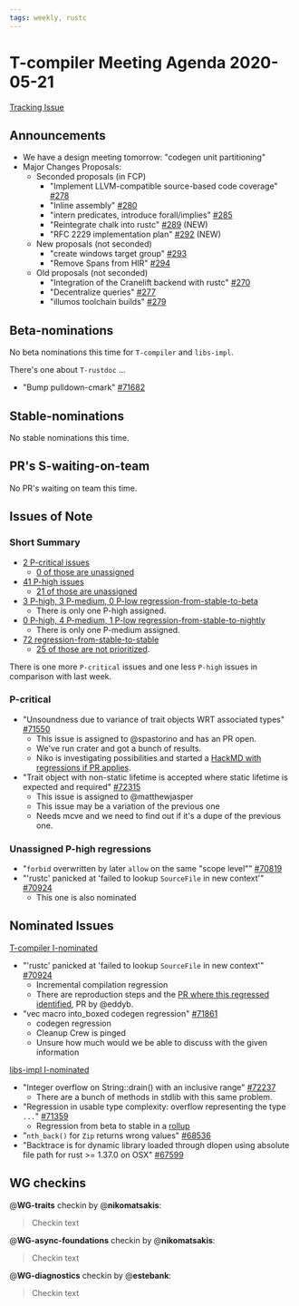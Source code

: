 ```yaml
---
tags: weekly, rustc
---
```


# T-compiler Meeting Agenda 2020-05-21

[Tracking Issue](https://github.com/rust-lang/rust/issues/54818)

## Announcements

- We have a design meeting tomorrow: "codegen unit partitioning"
- Major Changes Proposals:
  - Seconded proposals (in FCP)
    - "Implement LLVM-compatible source-based code coverage" [#278](https://github.com/rust-lang/compiler-team/issues/278)
    - "Inline assembly" [#280](https://github.com/rust-lang/compiler-team/issues/280)
    - "intern predicates, introduce forall/implies" [#285](https://github.com/rust-lang/compiler-team/issues/285)
    - "Reintegrate chalk into rustc" [#289](https://github.com/rust-lang/compiler-team/issues/289) (NEW)
    - "RFC 2229 implementation plan" [#292](https://github.com/rust-lang/compiler-team/issues/292) (NEW)
  - New proposals (not seconded)
    - "create windows target group" [#293](https://github.com/rust-lang/compiler-team/issues/293)
    - "Remove Spans from HIR" [#294](https://github.com/rust-lang/compiler-team/issues/294)
  - Old proposals (not seconded)
    - "Integration of the Cranelift backend with rustc" [#270](https://github.com/rust-lang/compiler-team/issues/270)
    - "Decentralize queries" [#277](https://github.com/rust-lang/compiler-team/issues/277)
    - "illumos toolchain builds" [#279](https://github.com/rust-lang/compiler-team/issues/279)

## Beta-nominations

No beta nominations this time for `T-compiler` and `libs-impl`.

There's one about `T-rustdoc` ...

- "Bump pulldown-cmark" [#71682](https://github.com/rust-lang/rust/pull/71682) 

## Stable-nominations

No stable nominations this time.

## PR's S-waiting-on-team

No PR's waiting on team this time.

## Issues of Note

### Short Summary

- [2 P-critical issues](https://github.com/rust-lang/rust/issues?utf8=%E2%9C%93&q=is%3Aopen+is%3Aissue+label%3AT-compiler+label%3AP-critical+)
  - [0 of those are unassigned](https://github.com/rust-lang/rust/issues?utf8=%E2%9C%93&q=is%3Aopen+is%3Aissue+label%3AT-compiler+label%3AP-critical+no%3Aassignee)
- [41 P-high issues](https://github.com/rust-lang/rust/issues?utf8=%E2%9C%93&q=is%3Aopen+is%3Aissue+label%3AT-compiler+label%3AP-high+)
  - [21 of those are unassigned](https://github.com/rust-lang/rust/issues?utf8=%E2%9C%93&q=is%3Aopen+is%3Aissue+label%3AT-compiler+label%3AP-high+no%3Aassignee)
- [3 P-high, 3 P-medium, 0 P-low regression-from-stable-to-beta](https://github.com/rust-lang/rust/labels/regression-from-stable-to-beta)
  - There is only one P-high assigned.
- [0 P-high, 4 P-medium, 1 P-low regression-from-stable-to-nightly](https://github.com/rust-lang/rust/labels/regression-from-stable-to-nightly)
  - There is only one P-medium assigned.
- [72 regression-from-stable-to-stable](https://github.com/rust-lang/rust/labels/regression-from-stable-to-stable)
  - [25 of those are not prioritized](https://github.com/rust-lang/rust/issues?q=is%3Aopen+label%3Aregression-from-stable-to-stable+-label%3AP-critical+-label%3AP-high+-label%3AP-medium+-label%3AP-low).

There is one more `P-critical` issues and one less `P-high` issues in comparison with last week.

### P-critical

- "Unsoundness due to variance of trait objects WRT associated types" [#71550](https://github.com/rust-lang/rust/issues/71550)
  - This issue is assigned to @spastorino and has an PR open.
  - We've run crater and got a bunch of results.
  - Niko is investigating possibilities and started a [HackMD with regressions if PR applies](https://hackmd.io/CxycII6iT8iFjbMr0eQcEQ).
- "Trait object with non-static lifetime is accepted where static lifetime is expected and required" [#72315](https://github.com/rust-lang/rust/issues/72315)
  - This issue is assigned to @matthewjasper
  - This issue may be a variation of the previous one
  - Needs mcve and we need to find out if it's a dupe of the previous one. 

### Unassigned P-high regressions

- "`forbid` overwritten by later `allow` on the same "scope level"" [#70819](https://github.com/rust-lang/rust/issues/70819)
- "'rustc' panicked at 'failed to lookup `SourceFile` in new context'" [#70924](https://github.com/rust-lang/rust/issues/70924)
  - This one is also nominated

## Nominated Issues

[T-compiler I-nominated](https://github.com/rust-lang/rust/issues?q=is%3Aopen+label%3AI-nominated+label%3AT-compiler)

- "'rustc' panicked at 'failed to lookup `SourceFile` in new context'" [#70924](https://github.com/rust-lang/rust/issues/70924)
  - Incremental compilation regression
  - There are reproduction steps and the [PR where this regressed identified](https://github.com/rust-lang/rust/issues/70924), PR by @eddyb.
- "vec macro into_boxed codegen regression" [#71861](https://github.com/rust-lang/rust/issues/71861)
  - codegen regression
  - Cleanup Crew is pinged
  - Unsure how much would we be able to discuss with the given information

[libs-impl I-nominated](https://github.com/rust-lang/rust/issues?q=is%3Aopen+label%3AI-nominated+label%3Alibs-impl)

- "Integer overflow on String::drain() with an inclusive range" [#72237](https://github.com/rust-lang/rust/issues/72237)
  - There are a bunch of methods in stdlib with this same problem.
- "Regression in usable type complexity: overflow representing the type `...`" [#71359](https://github.com/rust-lang/rust/issues/71359)
  - Regression from beta to stable in a [rollup](https://github.com/rust-lang/rust/pull/70943)
- "`nth_back()` for `Zip` returns wrong values" [#68536](https://github.com/rust-lang/rust/issues/68536)
- "Backtrace is <unknown> for dynamic library loaded through dlopen using absolute file path for rust >= 1.37.0 on OSX" [#67599](https://github.com/rust-lang/rust/issues/67599)

## WG checkins

@**WG-traits** checkin by @**nikomatsakis**:

> Checkin text

@**WG-async-foundations** checkin by @**nikomatsakis**:

> Checkin text

@**WG-diagnostics** checkin by @**estebank**:

> Checkin text